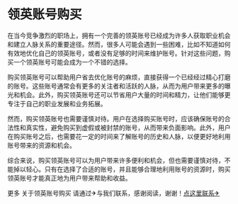 # 领英账号购买

在当今竞争激烈的职场上，拥有一个完善的领英账号已经成为许多人获取职业机会和建立人脉关系的重要途径。然而，很多人可能会遇到一些困难，比如不知道如何有效地优化自己的领英账号，或者没有足够的时间来维护账号。针对这些问题，购买一个领英账号可能会成为一个不错的选择。

购买领英账号可以帮助用户省去优化账号的麻烦，直接获得一个已经经过精心打磨的账号。这些账号通常会有更多的关注者和活跃的人脉，从而为用户带来更多的曝光和机会。此外，购买领英账号还可以节省用户大量的时间和精力，让他们能够更专注于自己的职业发展和业务拓展。

然而，购买领英账号也需要谨慎对待。用户在选择购买账号时，应该确保账号的合法性和真实性，避免购买到虚假或被封禁的账号，从而带来负面影响。此外，用户在购买账号之后，也需要花一定的时间来了解账号的历史和人脉，以便更好地利用账号带来的资源和机会。

综合来说，购买领英账号可以为用户带来许多便利和机会，但也需要谨慎对待，不能掉以轻心。只有在选择了合适的账号，并且能够合理地利用账号的资源时，购买领英账号才能真正地为用户带来帮助和收益。

更多 关于领英账号购买 请通过✈与我们联系，感谢阅读，谢谢！[点这里联系✈](https://sms.k02.cc)